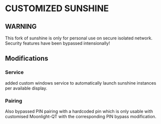 # CUSTOMIZED SUNSHINE

## WARNING
This fork of sunshine is only for personal use on secure isolated network. Security features have been bypassed intensionally!

## Modifications

### Service
added custom windows service to automatically launch sunshine instances per available display.

### Pairing
Also bypassed PIN pairing with a hardcoded pin which is only usable with customised Moonlight-QT with the corresponding PIN bypass modification.